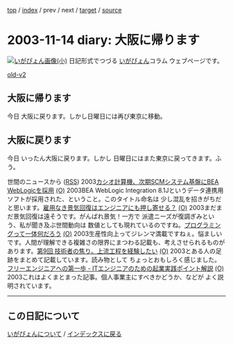[top](https://igapyon.github.io/diary/) 
 / [index](https://igapyon.github.io/diary/2003/index.html) 
 / prev 
 / next 
 / [target](https://igapyon.github.io/diary/2003/ig031114.html) 
 / [source](https://github.com/igapyon/diary/blob/gh-pages/2003/ig031114.html.src.md) 

2003-11-14 diary: 大阪に帰ります
=====================================================================================================
[![いがぴょん画像(小)](https://igapyon.github.io/diary/images/iga200306s.jpg "いがぴょん")](https://igapyon.github.io/diary/memo/memoigapyon.html) 日記形式でつづる [いがぴょん](https://igapyon.github.io/diary/memo/memoigapyon.html)コラム ウェブページです。

[old-v2](ig031114-orig.html)

## 大阪に帰ります

今日 大阪に戻ります。しかし日曜日には再び東京に移動。






## 大阪に戻ります


今日 いったん大阪に戻ります。しかし 日曜日にはまた東京に戻ってきます。ふう。



世間のニュースから ([RSS](ig031114-news.xml)) 2003[カシオ計算機、次期SCMシステム基盤にBEA WebLogicを採用](http://www.zdnet.co.jp/enterprise/0311/13/epn27.html) [(O)](http://www.zdnet.co.jp/enterprise/0311/13/epn27.html) 2003BEA WebLogic Integration 8.1Jというデータ連携用ソフトが採用された、ということ。このタイトル命名は 少し混乱を招きがちだと思います。[雇用なき景気回復はエンジニアにも押し寄せる？](http://jibun.atmarkit.co.jp/lcareer01/rensai/jobtrend/jobtrend022.html) [(O)](http://jibun.atmarkit.co.jp/lcareer01/rensai/jobtrend/jobtrend022.html) 2003まだまだ景気回復は遠そうです。がんばれ景気！一方で 派遣ニーズが復調ぎみという、私が聞き及ぶ世間動向は 数値としても現れているのですね。[プログラミングって一体何だろう](http://jibun.atmarkit.co.jp/lskill01/column/tim_c/tim03.html) [(O)](http://jibun.atmarkit.co.jp/lskill01/column/tim_c/tim03.html) 2003生産性向上ってジレンマ満載ですねぇ。悩ましいです。人間が理解できる複雑さの限界にまつわる記載も、考えさせられるものがあります。[第9回 技術者の焦り。上流工程を経験したい](http://jibun.atmarkit.co.jp/lcareer01/rensai/ten09/ten01.html) [(O)](http://jibun.atmarkit.co.jp/lcareer01/rensai/ten09/ten01.html) 2003とある人の足跡をまとめて記載しています。読み物として ちょっとおもしろく感じました。[フリーエンジニアへの第一歩 - ITエンジニアのための起業実践ポイント解説](http://jibun.atmarkit.co.jp/lcareer01/special/kigyo_p/kigyo_p01.html) [(O)](http://jibun.atmarkit.co.jp/lcareer01/special/kigyo_p/kigyo_p01.html) 2003これはよくまとまった記事。個人事業主にすべきかどうか、などが よく説明されています。


----------------------------------------------------------------------------------------------------

## この日記について
[いがぴょんについて](https://igapyon.github.io/diary/memo/memoigapyon.html) / [インデックスに戻る](https://igapyon.github.io/diary/idxall.html)
